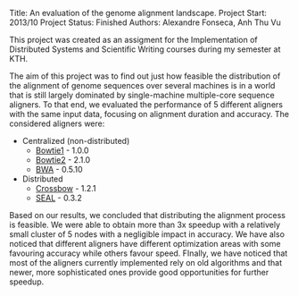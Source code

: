 Title: An evaluation of the genome alignment landscape.
Project Start: 2013/10
Project Status: Finished
Authors: Alexandre Fonseca, Anh Thu Vu

This project was created as an assigment for the Implementation of Distributed Systems and Scientific Writing courses during my semester at KTH.

The aim of this project was to find out just how feasible the distribution of the alignment of genome sequences over several machines is in a world that is still largely dominated by single-machine multiple-core sequence aligners. To that end, we evaluated the performance of 5 different aligners with the same input data, focusing on alignment duration and accuracy. The considered aligners were:

* Centralized (non-distributed)
  * [Bowtie1](http://bowtie-bio.sourceforge.net) - 1.0.0
  * [Bowtie2](http://bowtie-bio.sourceforge.net/bowtie2/) - 2.1.0
  * [BWA](http://bio-bwa.sourceforge.net) - 0.5.10
* Distributed
  * [Crossbow](http://bowtie-bio.sourceforge.net/crossbow/) - 1.2.1
  * [SEAL](http://biodoop-seal.sourceforge.net/) - 0.3.2

Based on our results, we concluded that distributing the alignment process is feasible. We were able to obtain more than 3x speedup with a relatively small cluster of 5 nodes with a negligible impact in accuracy. We have also noticed that different aligners have different optimization areas with some favouring accuracy while others favour speed. FInally, we have noticed that most of the aligners currently implemented rely on old algorithms and that newer, more sophisticated ones provide good opportunities for further speedup.
